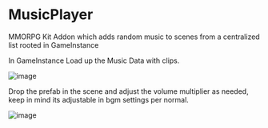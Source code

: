 # MusicPlayer
MMORPG Kit Addon which adds random music to scenes from a centralized list rooted in GameInstance

In GameInstance Load up the Music Data with clips.

![image](https://user-images.githubusercontent.com/71889605/171565525-f68457a3-d76e-40ef-bbf8-f866702ef816.png)

Drop the prefab in the scene and adjust the volume multiplier as needed, keep in mind its adjustable in bgm settings per normal.

![image](https://user-images.githubusercontent.com/71889605/171565684-9cc99e17-0e24-4461-9984-adadd650cc69.png)


